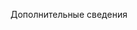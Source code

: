 <Token xmlns:xlink="http://www.w3.org/1999/xlink">Дополнительные сведения</Token>

<!--HONumber=Jun16_HO4-->



